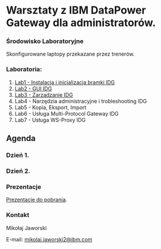 # Warsztaty z IBM DataPower Gateway dla administratorów.

### Środowisko Laboratoryjne

Skonfigurowane laptopy przekazane przez trenerów.

### Laboratoria:

1. [Lab1 - Instalacja i inicjalizacja bramki IDG](https://github.com/jawor96/Warsztaty_IDG/tree/main/Lab1)
2. [Lab2 - GUI IDG](https://github.com/jawor96/Warsztaty_IDG/tree/main/Lab2)
3. [Lab3 - Zarządzanie IDG](https://github.com/jawor96/Warsztaty_IDG/tree/main/Lab3)
4. Lab4 - Narzędzia administracyjne i trobleshooting IDG
5. Lab5 - Kopia, Eksport, Import
6. Lab6 - Usługa Multi-Protocol Gateway IDG
7. Lab7 - Usługa WS-Proxy IDG

## Agenda

### Dzień 1.


### Dzień 2.


### Prezentacje

[Prezentacje do pobrania](https://www.ibm.com/products/datapower-gateway).

### Kontakt

Mikołaj Jaworski

E-mail: mikolaj.jaworski2@ibm.com